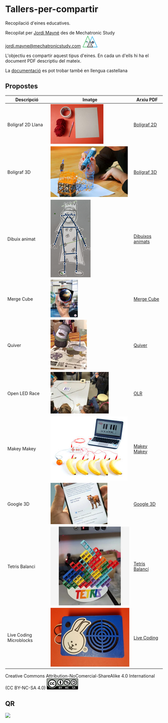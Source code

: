 # Tallers-per-compartir

Recopilació d'eines educatives.

Recopilat per [Jordi Mayné](https://github.com/maynej) des de Mechatronic Study jordi.mayne@mechatronicstudy.com <img src="Imatges/Logo3senseFons.png" width="50" />

L'objectiu es compartir aquest tipus d'eines. En cada un d'ells hi ha el document PDF descriptiu del mateix.

La [documentació](https://github.com/maynej/Tallers-per-compartir/tree/main/DOC_ESP) es pot trobar també en llengua castellana 

## Propostes 
  
Descripció         | Imatge          | Arxiu PDF    
------------- | ------------- | ------------- 
Bolígraf 2D Llana |![](Imatges/Boligraf2D.png) | [Bolígraf 2D](DOC_CAT/TallerBoligraf2D_Llana_CAT.pdf)
Bolígraf 3D |![](Imatges/Boligraf3D.png) | [Bolígraf 3D](DOC_CAT/Taller_de_Bolígraf_3D_CAT.pdf)
Dibuix animat |![](Imatges/AnimatedDrawings.png) | [Dibuixos animats](DOC_CAT/TallerDibuixFotoAnimat_CAT.pdf)
Merge Cube |![](Imatges/MergeCube.png) | [Merge Cube](DOC_CAT/Taller_CubeMerge_CAT.pdf)
Quiver |![](Imatges/Quiver.png) | [Quiver](DOC_CAT/Taller_Quiver_CAT.pdf)
Open LED Race |![](Imatges/OLR.png) | [OLR](DOC_CAT/Taller_OpenLEDRace_CAT.pdf)
Makey Makey |![](Imatges/Makey.png) | [Makey Makey](DOC_CAT/Taller_MakeyMakey_CAT.pdf)
Google 3D |![](Imatges/Google.png) | [Google 3D](DOC_CAT/Taller_Google_CAT.pdf)
Tetris Balanci |![](Imatges/Tetris.png) | [Tetris Balancí](DOC_CAT/TallerTetrisBalanci_CAT.pdf)
Live Coding Microblocks |![](Imatges/SintetitzadorLiveCoding.jpg) | [Live Coding](DOC_CAT/TallerSintetitzadorMicroblocks_CAT.pdf) 

Creative Commons Attribution-NoComercial-ShareAlike 4.0 International (CC BY-NC-SA 4.0)  <img src="Imatges/CC.png" width="100" />

## QR
<img src="https://www.codigos-qr.com/qr/php/qr_img.php?d=https%3A%2F%2Fgithub.com%2Fmaynej%2FTallers-per-compartir&s=6&e=m"/>
